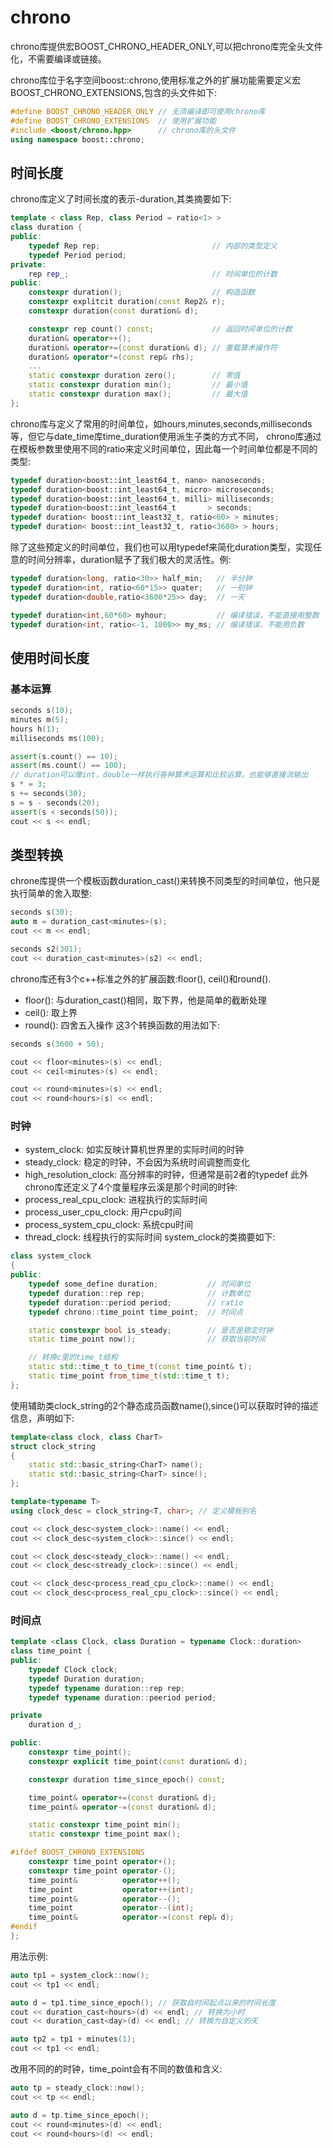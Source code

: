 # chrono
chrono库提供宏BOOST_CHRONO_HEADER_ONLY,可以把chrono库完全头文件化，不需要编译或链接。

chrono库位于名字空间boost::chrono,使用标准之外的扩展功能需要定义宏BOOST_CHRONO_EXTENSIONS,包含的头文件如下:
```c++
#define BOOST_CHRONO_HEADER_ONLY // 无须编译即可使用chrono库
#define BOOST_CHRONO_EXTENSIONS  // 使用扩展功能
#include <boost/chrono.hpp>      // chrono库的头文件
using namespace boost::chrono;
```

## 时间长度
chrono库定义了时间长度的表示-duration,其类摘要如下:
```c++
template < class Rep, class Period = ratio<1> >
class duration {
public:
    typedef Rep rep;                         // 内部的类型定义
    typedef Period period;
private:
    rep rep_;                                // 时间单位的计数
public:
    constexpr duration();                    // 构造函数
    constexpr explitcit duration(const Rep2& r);
    constexpr duration(const duration& d);

    constexpr rep count() const;             // 返回时间单位的计数
    duration& operator++();
    duration& operator+=(const duration& d); // 重载算术操作符
    duration& operator*=(const rep& rhs);
    ...
    static constexpr duration zero();        // 零值
    static constexpr duration min();         // 最小值
    static constexpr duration max();         // 最大值
};
```
chrono库与定义了常用的时间单位，如hours,minutes,seconds,milliseconds等，但它与date_time库time_duration使用派生子类的方式不同，
chrono库通过在模板参数里使用不同的ratio来定义时间单位，因此每一个时间单位都是不同的类型:
```c++
typedef duration<boost::int_least64_t, nano> nanoseconds;
typedef duration<boost::int_least64_t, micro> microseconds;
typedef duration<boost::int_least64_t, milli> milliseconds;
typedef duration<boost::int_least64_t       > seconds;
typedef duration< boost::int_least32_t, ratio<60> > minutes;
typedef duration< boost::int_least32_t, ratio<3600> > hours;
```
除了这些预定义的时间单位，我们也可以用typedef来简化duration类型，实现任意的时间分辨率，duration赋予了我们极大的灵活性。例:
```c++
typedef duration<long, ratio<30>> half_min;   // 半分钟
typedef duration<int, ratio<60*15>> quater;   // 一刻钟
typedef duration<double,ratio<3600*25>> day;  // 一天

typedef duration<int,60*60> myhour;			  // 编译错误，不能直接用整数
typedef duration<int, ratio<-1, 1000>> my_ms; // 编译错误，不能用负数
```

## 使用时间长度
### 基本运算
```c++
seconds s(10);
minutes m(5);
hours h(1);
milliseconds ms(100);

assert(s.count() == 10);
assert(ms.count() == 100);
// duration可以像int，double一样执行各种算术运算和比较运算，也能够直接流输出
s * = 3;
s += seconds(30);
s = s - seconds(20);
assert(s < seconds(50));
cout << s << endl;
```

## 类型转换
chrone库提供一个模板函数duration_cast()来转换不同类型的时间单位，他只是执行简单的舍入取整:
```c++
seconds s(30);
auto m = duration_cast<minutes>(s);
cout << m << endl;

seconds s2(301);
cout << duration_cast<minutes>(s2) << endl;
```
chrono库还有3个c++标准之外的扩展函数:floor(), ceil()和round().
- floor(): 与duration_cast()相同，取下界，他是简单的截断处理
- ceil(): 取上界
- round(): 四舍五入操作
这3个转换函数的用法如下:
```c++
seconds s(3600 + 50);

cout << floor<minutes>(s) << endl;
cout << ceil<minutes>(s) << endl;

cout << round<minutes>(s) << endl;
cout << round<hours>(s) << endl;
```

### 时钟
- system_clock: 如实反映计算机世界里的实际时间的时钟
- steady_clock: 稳定的时钟，不会因为系统时间调整而变化
- high_resolution_clock: 高分辨率的时钟，但通常是前2者的typedef
此外chrono库还定义了4个度量程序云溪是那个时间的时钟:
- process_real_cpu_clock: 进程执行的实际时间
- process_user_cpu_clock: 用户cpu时间
- process_system_cpu_clock: 系统cpu时间
- thread_clock: 线程执行的实际时间
system_clock的类摘要如下:
```c++
class system_clock
{
public:
    typedef some_define duration;           // 时间单位
    typedef duration::rep rep;              // 计数单位
    typedef duration::period period;        // ratio
    typedef chrono::time_point time_point;  // 时间点

    static constexpr bool is_steady;        // 是否是稳定时钟
    static time_point now();                // 获取当前时间

    // 转换c里的time_t结构
    static std::time_t to_time_t(const time_point& t);
    static time_point from_time_t(std::time_t t);
};
```
使用辅助类clock_string的2个静态成员函数name(),since()可以获取时钟的描述信息，声明如下:
```c++
template<class clock, class CharT>
struct clock_string
{
    static std::basic_string<CharT> name();
    static std::basic_string<CharT> since();
};

template<typename T>
using clock_desc = clock_string<T, char>; // 定义模板别名

cout << clock_desc<system_clock>::name() << endl;
cout << clock_desc<system_clock>::since() << endl;

cout << clock_desc<steady_clock>::name() << endl;
cout << clock_desc<stready_clock>::since() << endl;

cout << clock_desc<process_read_cpu_clock>::name() << endl;
cout << clock_desc<process_real_cpu_clock>::since() << endl;
```

### 时间点
```c++
template <class Clock, class Duration = typename Clock::duration>
class time_point {
public:
    typedef Clock clock;
    typedef Duration duration;
    typedef typename duration::rep rep;
    typedef typename duration::peeriod period;

private
    duration d_;

public:
    constexpr time_point();
    constexpr explicit time_point(const duration& d);

    constexpr duration time_since_epoch() const;

    time_point& operator+=(const duration& d);
    time_point& operator-=(const duration& d);

    static constexpr time_point min();
    static constexpr time_point max();

#ifdef BOOST_CHRONO_EXTENSIONS
    constexpr time_point operator+();
    constexpr time_point operator-();
    time_point&          operator++();
    time_point           operator++(int);
    time_point&          operator--();
    time_point           operator--(int);
    time_point&          operator-=(const rep& d);
#endif
};
```
用法示例:
```c++
auto tp1 = system_clock::now();
cout << tp1 << endl;

auto d = tp1.time_since_epoch(); // 获取自时间起点以来的时间长度
cout << duration_cast<hours>(d) << endl; // 转换为小时
cout << duration_cast<day>(d) << endl; // 转换为自定义的天

auto tp2 = tp1 + minutes(1);
cout << tp1 << endl;
```
改用不同的的时钟，time_point会有不同的数值和含义:
```c++
auto tp = steady_clock::now();
cout << tp << endl;

auto d = tp.time_since_epoch();
cout << round<minutes>(d) << endl;
cout << round<hours>(d) << endl;
```